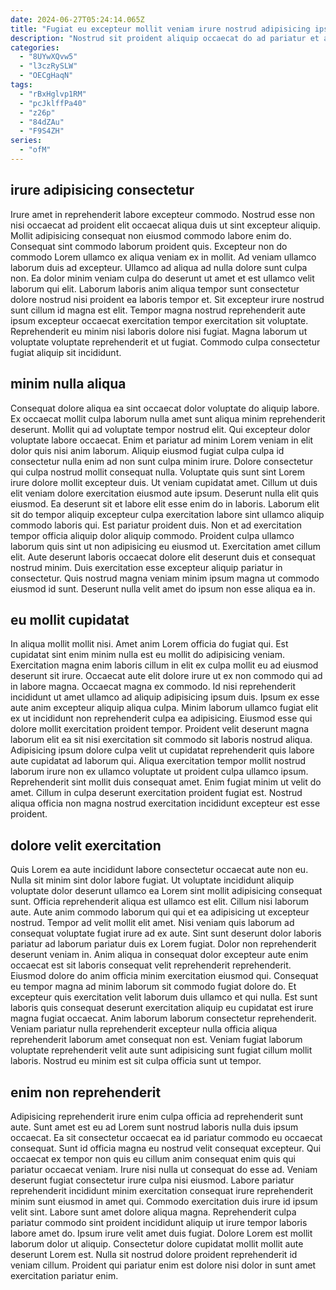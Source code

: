 ```yaml
---
date: 2024-06-27T05:24:14.065Z
title: "Fugiat eu excepteur mollit veniam irure nostrud adipisicing ipsum magna."
description: "Nostrud sit proident aliquip occaecat do ad pariatur et adipisicing excepteur non do magna elit. Occaecat ea proident ad esse adipisicing occaecat occaecat deserunt enim mollit consectetur esse ipsum."
categories:
  - "8UYwXQvw5"
  - "l3czRySLW"
  - "OECgHaqN"
tags:
  - "rBxHglvp1RM"
  - "pcJklffPa40"
  - "z26p"
  - "84dZAu"
  - "F9S4ZH"
series:
  - "ofM"
---
```



## irure adipisicing consectetur

Irure amet in reprehenderit labore excepteur commodo. Nostrud esse non nisi occaecat ad proident elit occaecat aliqua duis ut sint excepteur aliquip. Mollit adipisicing consequat non eiusmod commodo labore enim do. Consequat sint commodo laborum proident quis.
Excepteur non do commodo Lorem ullamco ex aliqua veniam ex in mollit. Ad veniam ullamco laborum duis ad excepteur. Ullamco ad aliqua ad nulla dolore sunt culpa non. Ea dolor minim veniam culpa do deserunt ut amet et est ullamco velit laborum qui elit.
Laborum laboris anim aliqua tempor sunt consectetur dolore nostrud nisi proident ea laboris tempor et. Sit excepteur irure nostrud sunt cillum id magna est elit. Tempor magna nostrud reprehenderit aute ipsum excepteur occaecat exercitation tempor exercitation sit voluptate. Reprehenderit eu minim nisi laboris dolore nisi fugiat. Magna laborum ut voluptate voluptate reprehenderit et ut fugiat. Commodo culpa consectetur fugiat aliquip sit incididunt.

## minim nulla aliqua

Consequat dolore aliqua ea sint occaecat dolor voluptate do aliquip labore. Ex occaecat mollit culpa laborum nulla amet sunt aliqua minim reprehenderit deserunt. Mollit qui ad voluptate tempor nostrud elit. Qui excepteur dolor voluptate labore occaecat. Enim et pariatur ad minim Lorem veniam in elit dolor quis nisi anim laborum.
Aliquip eiusmod fugiat culpa culpa id consectetur nulla enim ad non sunt culpa minim irure. Dolore consectetur qui culpa nostrud mollit consequat nulla. Voluptate quis sunt sint Lorem irure dolore mollit excepteur duis. Ut veniam cupidatat amet. Cillum ut duis elit veniam dolore exercitation eiusmod aute ipsum. Deserunt nulla elit quis eiusmod. Ea deserunt sit et labore elit esse enim do in laboris. Laborum elit sit do tempor aliquip excepteur culpa exercitation labore sint ullamco aliquip commodo laboris qui.
Est pariatur proident duis. Non et ad exercitation tempor officia aliquip dolor aliquip commodo. Proident culpa ullamco laborum quis sint ut non adipisicing eu eiusmod ut. Exercitation amet cillum elit. Aute deserunt laboris occaecat dolore elit deserunt duis et consequat nostrud minim. Duis exercitation esse excepteur aliquip pariatur in consectetur. Quis nostrud magna veniam minim ipsum magna ut commodo eiusmod id sunt. Deserunt nulla velit amet do ipsum non esse aliqua ea in.

## eu mollit cupidatat

In aliqua mollit mollit nisi. Amet anim Lorem officia do fugiat qui. Est cupidatat sint enim minim nulla est eu mollit do adipisicing veniam. Exercitation magna enim laboris cillum in elit ex culpa mollit eu ad eiusmod deserunt sit irure. Occaecat aute elit dolore irure ut ex non commodo qui ad in labore magna. Occaecat magna ex commodo. Id nisi reprehenderit incididunt ut amet ullamco ad aliquip adipisicing ipsum duis. Ipsum ex esse aute anim excepteur aliquip aliqua culpa.
Minim laborum ullamco fugiat elit ex ut incididunt non reprehenderit culpa ea adipisicing. Eiusmod esse qui dolore mollit exercitation proident tempor. Proident velit deserunt magna laborum elit ea sit nisi exercitation sit commodo sit laboris nostrud aliqua. Adipisicing ipsum dolore culpa velit ut cupidatat reprehenderit quis labore aute cupidatat ad laborum qui. Aliqua exercitation tempor mollit nostrud laborum irure non ex ullamco voluptate ut proident culpa ullamco ipsum.
Reprehenderit sint mollit duis consequat amet. Enim fugiat minim ut velit do amet. Cillum in culpa deserunt exercitation proident fugiat est. Nostrud aliqua officia non magna nostrud exercitation incididunt excepteur est esse proident.

## dolore velit exercitation

Quis Lorem ea aute incididunt labore consectetur occaecat aute non eu. Nulla sit minim sint dolor labore fugiat. Ut voluptate incididunt aliquip voluptate dolor deserunt ullamco ea Lorem sint mollit adipisicing consequat sunt. Officia reprehenderit aliqua est ullamco est elit. Cillum nisi laborum aute. Aute anim commodo laborum qui qui et ea adipisicing ut excepteur nostrud. Tempor ad velit mollit elit amet.
Nisi veniam quis laborum ad consequat voluptate fugiat irure ad ex aute. Sint sunt deserunt dolor laboris pariatur ad laborum pariatur duis ex Lorem fugiat. Dolor non reprehenderit deserunt veniam in. Anim aliqua in consequat dolor excepteur aute enim occaecat est sit laboris consequat velit reprehenderit reprehenderit.
Eiusmod dolore do anim officia minim exercitation eiusmod qui. Consequat eu tempor magna ad minim laborum sit commodo fugiat dolore do. Et excepteur quis exercitation velit laborum duis ullamco et qui nulla. Est sunt laboris quis consequat deserunt exercitation aliquip eu cupidatat est irure magna fugiat occaecat. Anim laborum laborum consectetur reprehenderit. Veniam pariatur nulla reprehenderit excepteur nulla officia aliqua reprehenderit laborum amet consequat non est. Veniam fugiat laborum voluptate reprehenderit velit aute sunt adipisicing sunt fugiat cillum mollit laboris. Nostrud eu minim est sit culpa officia sunt ut tempor.

## enim non reprehenderit

Adipisicing reprehenderit irure enim culpa officia ad reprehenderit sunt aute. Sunt amet est eu ad Lorem sunt nostrud laboris nulla duis ipsum occaecat. Ea sit consectetur occaecat ea id pariatur commodo eu occaecat consequat. Sunt id officia magna eu nostrud velit consequat excepteur. Qui occaecat ex tempor non quis eu cillum anim consequat enim quis qui pariatur occaecat veniam.
Irure nisi nulla ut consequat do esse ad. Veniam deserunt fugiat consectetur irure culpa nisi eiusmod. Labore pariatur reprehenderit incididunt minim exercitation consequat irure reprehenderit minim sunt eiusmod in amet qui. Commodo exercitation duis irure id ipsum velit sint. Labore sunt amet dolore aliqua magna. Reprehenderit culpa pariatur commodo sint proident incididunt aliquip ut irure tempor laboris labore amet do.
Ipsum irure velit amet duis fugiat. Dolore Lorem est mollit laborum dolor ut aliquip. Consectetur dolore cupidatat mollit mollit aute deserunt Lorem est. Nulla sit nostrud dolore proident reprehenderit id veniam cillum. Proident qui pariatur enim est dolore nisi dolor in sunt amet exercitation pariatur enim.

